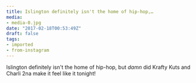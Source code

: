 ```yaml
---
title: Islington definitely isn't the home of hip-hop,…
media:
- media-0.jpg
date: "2017-02-18T00:53:49Z"
draft: false
tags:
- imported
- from-instagram
---
```

Islington definitely isn't the home of hip-hop, but *damn* did Krafty Kuts and Charli 2na make it feel like it tonight\!

